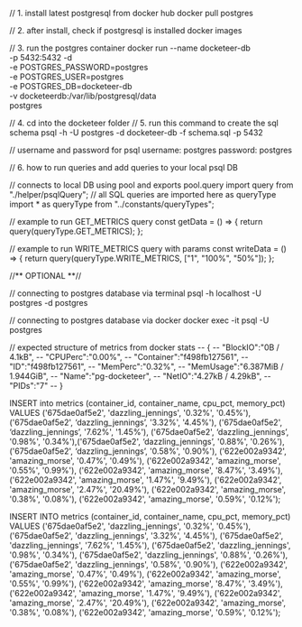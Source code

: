 // 1. install latest postgresql from docker hub
docker pull postgres

// 2. after install, check if postgresql is installed
docker images

// 3. run the postgres container
docker run --name docketeer-db \
 -p 5432:5432 -d \
 -e POSTGRES_PASSWORD=postgres \
 -e POSTGRES_USER=postgres \
 -e POSTGRES_DB=docketeer-db \
 -v docketeerdb:/var/lib/postgresql/data \
postgres

// 4. cd into the docketeer folder
// 5. run this command to create the sql schema
psql -h -U postgres -d docketeer-db -f schema.sql -p 5432

// username and password for psql
username: postgres
password: postgres

// 6. how to run queries and add queries to your local psql DB

// connects to local DB using pool and exports pool.query
import query from "./helper/psqlQuery";
// all SQL queries are imported here as queryType
import \* as queryType from "../constants/queryTypes";

// example to run GET_METRICS query
const getData = () => {
return query(queryType.GET_METRICS);
};

// example to run WRITE_METRICS query with params
const writeData = () => {
return query(queryType.WRITE_METRICS, ["1", "100%", "50%"]);
};

//** OPTIONAL **//

// connecting to postgres database via terminal
psql -h localhost -U postgres -d postgres

// connecting to postgres database via docker
docker exec -it <container-id> psql -U postgres

// expected structure of metrics from docker stats
-- {
-- "BlockIO":"0B / 4.1kB",
-- "CPUPerc":"0.00%",
-- "Container":"f498fb127561",
-- "ID":"f498fb127561",
-- "MemPerc":"0.32%",
-- "MemUsage":"6.387MiB / 1.944GiB",
-- "Name":"pg-docketeer",
-- "NetIO":"4.27kB / 4.29kB",
-- "PIDs":"7"
-- }

INSERT into metrics (container_id, container_name, cpu_pct, memory_pct) VALUES ('675dae0af5e2', 'dazzling_jennings', '0.32%', '0.45%'), ('675dae0af5e2', ‘dazzling_jennings’, '3.32%', '4.45%'), ('675dae0af5e2', ‘dazzling_jennings’, '7.62%', '1.45%'), ('675dae0af5e2', ‘dazzling_jennings’, '0.98%', '0.34%'),('675dae0af5e2', ‘dazzling_jennings’, '0.88%', '0.26%'), ('675dae0af5e2', ‘dazzling_jennings’, '0.58%', '0.90%'), ('622e002a9342', 'amazing_morse', '0.47%', '0.49%'), ('622e002a9342', 'amazing_morse', '0.55%', '0.99%'), ('622e002a9342', 'amazing_morse', '8.47%', '3.49%'), ('622e002a9342', 'amazing_morse', '1.47%', '9.49%'), ('622e002a9342', 'amazing_morse', '2.47%', '20.49%'), ('622e002a9342', 'amazing_morse', '0.38%', '0.08%'), ('622e002a9342', 'amazing_morse', '0.59%', '0.12%');

INSERT INTO
metrics (container_id, container_name, cpu_pct, memory_pct)
VALUES
('675dae0af5e2', 'dazzling_jennings', '0.32%', '0.45%'),
('675dae0af5e2', 'dazzling_jennings', '3.32%', '4.45%'),
('675dae0af5e2', 'dazzling_jennings', '7.62%', '1.45%'),
('675dae0af5e2', 'dazzling_jennings', '0.98%', '0.34%'),
('675dae0af5e2', 'dazzling_jennings', '0.88%', '0.26%'),
('675dae0af5e2', 'dazzling_jennings', '0.58%', '0.90%'),
('622e002a9342', 'amazing_morse', '0.47%', '0.49%'),
('622e002a9342', 'amazing_morse', '0.55%', '0.99%'),
('622e002a9342', 'amazing_morse', '8.47%', '3.49%'),
('622e002a9342', 'amazing_morse', '1.47%', '9.49%'),
('622e002a9342', 'amazing_morse', '2.47%', '20.49%'),
('622e002a9342', 'amazing_morse', '0.38%', '0.08%'),
('622e002a9342', 'amazing_morse', '0.59%', '0.12%');
